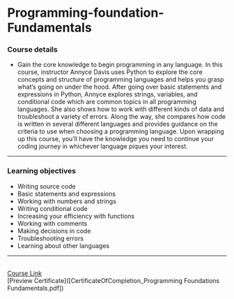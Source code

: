 # Programming-foundation-Fundamentals
### Course details

-  Gain the core knowledge to begin programming in any language. In this course, instructor Annyce Davis uses Python to explore the core concepts and structure of programming languages and helps you grasp what’s going on under the hood. After going over basic statements and expressions in Python, Annyce explores strings, variables, and conditional code which are common topics in all programming languages. She also shows how to work with different kinds of data and troubleshoot a variety of errors. Along the way, she compares how code is written in several different languages and provides guidance on the criteria to use when choosing a programming language. Upon wrapping up this course, you’ll have the knowledge you need to continue your coding journey in whichever language piques your interest.
---
### Learning objectives
- Writing source code
- Basic statements and expressions
- Working with numbers and strings
- Writing conditional code
- Increasing your efficiency with functions
- Working with comments
- Making decisions in code
- Troubleshooting errors
- Learning about other languages
-------------------------------
<br>[Course Link](https://www.linkedin.com/learning/programming-foundations-fundamentals-3/)
<br>[Preview Certificate]([CertificateOfCompletion_Programming Foundations Fundamentals.pdf])
